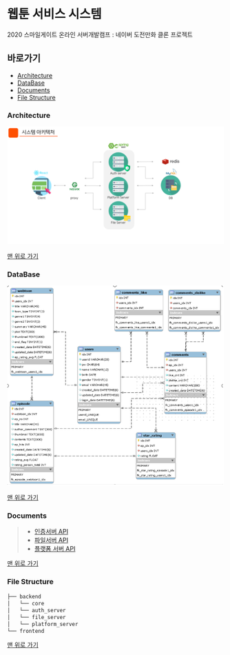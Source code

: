 # 웹툰 서비스 시스템
2020 스마일게이트 온라인 서버개발캠프 : 네이버 도전만화 클론 프로젝트
</a>

## 바로가기

- [Architecture](#architecture)
- [DataBase](#ataBase)
- [Documents](#documents)
- [File Structure](#file_structure)

<a name="architecture">  

### Architecture

</a>

![Architecture](./forReadMe/architecture.png)

[맨 위로 가기](#top)
</br>

<a name="architecture">  

### DataBase

</a>

![DataBase](./forReadMe/db.png)

[맨 위로 가기](#top)
</br>
  
<a name="documents">  
  
### Documents

</a>

>- [인증서버 API](https://documenter.getpostman.com/view/10215521/SWTK3Dqq) </br>
>- [파일서버 API](https://documenter.getpostman.com/view/10254430/SzKSRygn) </br>
>- [플랫폼 서버 API](https://documenter.getpostman.com/view/9773992/SzKWtGnX) </br>

[맨 위로 가기](#top)
</br>

<a name="file_structure">  

### File Structure

</a>  

```
├── backend
│   └── core
│   └── auth_server
│   └── file_server
│   └── platform_server
└── frontend
```

[맨 위로 가기](#top)
</br>
